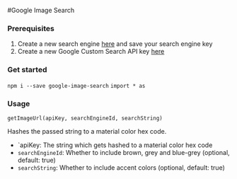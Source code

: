 #Google Image Search

### Prerequisites
1. Create a new search engine [here](https://cse.google.com/cse/all) and save your search engine key
2. Create a new Google Custom Search API key [here](https://console.cloud.google.com/apis/api/customsearch.googleapis.com)

### Get started
`npm i --save google-image-search`
`import * as `

### Usage
```
getImageUrl(apiKey, searchEngineId, searchString)
```
Hashes the passed string to a material color hex code.
* `apiKey: The string which gets hashed to a material color hex code
* `searchEngineId`: Whether to include brown, grey and blue-grey (optional, default: true)
* `searchString`: Whether to include accent colors (optional, default: true)
